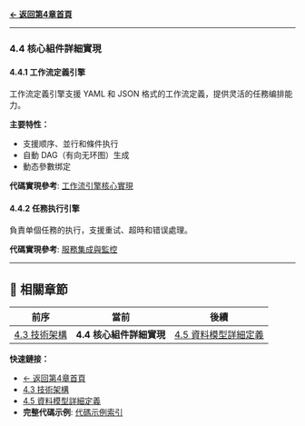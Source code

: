 **[← 返回第4章首頁](ch4-index.md)**

---

### 4.4 核心組件詳細實現

#### 4.4.1 工作流定義引擎

工作流定義引擎支援 YAML 和 JSON 格式的工作流定義，提供灵活的任務编排能力。

**主要特性：**
- 支援顺序、並行和條件执行
- 自動 DAG（有向无环图）生成
- 動态參數绑定

**代碼實現參考**: [工作流引擎核心實現](../ch4-code-examples/ch4-code-01-workflow-engine.md)

#### 4.4.2 任務执行引擎

負責单個任務的执行，支援重试、超時和错误處理。

**代碼實現參考**: [服務集成與監控](../ch4-code-examples/ch4-code-02-service-integration.md)

---

## 📑 相關章節

| 前序 | 當前 | 後續 |
|-----|------|------|
| [4.3 技術架構](ch4-3-技術架構.md) | **4.4 核心組件詳細實現** | [4.5 資料模型詳細定義](ch4-5-資料模型詳細定義.md) |

**快速鏈接：**
- [← 返回第4章首頁](ch4-index.md)
- [4.3 技術架構](ch4-3-技術架構.md)
- [4.5 資料模型詳細定義](ch4-5-資料模型詳細定義.md)
- **完整代碼示例**: [代碼示例索引](../ch4-code-examples/)
